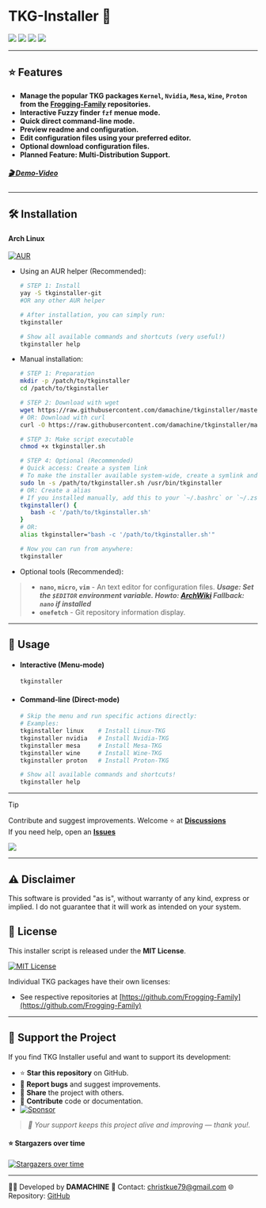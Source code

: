 
# TKG-Installer 🐸

<p align="left">
  <a href="https://opensource.org/licenses/MIT"><img src="https://img.shields.io/badge/License-MIT-green.svg"></a>
  <img src="https://img.shields.io/badge/language-bash-blue?logo=gnu-bash">
  <a href="https://archlinux.org/"><img src="https://img.shields.io/badge/platform-arch--linux-blue?logo=arch-linux&logoColor=white"></a>
  <a href="https://app.codacy.com/gh/damachine/tkginstaller/dashboard?utm_source=gh&utm_medium=referral&utm_content=&utm_campaign=Badge_grade"><img src="https://app.codacy.com/project/badge/Grade/5736b4b014ca45e1877fc0c75a200c21"></a>
</p>

---

## ⭐ Features
- **Manage the popular TKG packages `Kernel`, `Nvidia`, `Mesa`, `Wine`, `Proton` from the [Frogging-Family](https://github.com/Frogging-Family) repositories.** 
- **Interactive Fuzzy finder `fzf` menue mode.**
- **Quick direct command-line mode.**
- **Preview readme and configuration.**
- **Edit configuration files using your preferred editor.**  
- **Optional download configuration files.**
- **Planned Feature: Multi-Distribution Support.**

##### **[🎬 Demo-Video](images/tkginstaller.gif)**

---

## 🛠️ Installation

#### Arch Linux

[![AUR](https://img.shields.io/aur/version/tkginstaller-git?color=1793d1&label=AUR&logo=arch-linux)](https://aur.archlinux.org/packages/tkginstaller-git)

- Using an AUR helper (Recommended):
  
   ```bash
   # STEP 1: Install
   yay -S tkginstaller-git
   #OR any other AUR helper

   # After installation, you can simply run:
   tkginstaller

   # Show all available commands and shortcuts (very useful!)
   tkginstaller help
   ```

- Manual installation:

   ```bash
   # STEP 1: Preparation
   mkdir -p /patch/to/tkginstaller
   cd /patch/to/tkginstaller

   # STEP 2: Download with wget
   wget https://raw.githubusercontent.com/damachine/tkginstaller/master/tkginstaller.sh
   # OR: Download with curl
   curl -O https://raw.githubusercontent.com/damachine/tkginstaller/master/tkginstaller.sh

   # STEP 3: Make script executable
   chmod +x tkginstaller.sh

   # STEP 4: Optional (Recommended)
   # Quick access: Create a system link 
   # To make the installer available system-wide, create a symlink and skip alias:
   sudo ln -s /path/to/tkginstaller.sh /usr/bin/tkginstaller
   # OR: Create a alias
   # If you installed manually, add this to your `~/.bashrc` or `~/.zshrc` for easy access:
   tkginstaller() {
      bash -c '/path/to/tkginstaller.sh'
   }
   # OR:
   alias tkginstaller="bash -c '/path/to/tkginstaller.sh'"

   # Now you can run from anywhere:
   tkginstaller
   ```

- Optional tools (Recommended):

> - **`nano`, `micro`, `vim`** - An text editor for configuration files. ***Usage: Set the `$EDITOR` environment variable. Howto: [ArchWiki](https://wiki.archlinux.org/title/Environment_variables#) Fallback: `nano` if installed***
> - **`onefetch`** - Git repository information display.

---

## 🚀 Usage

- #### Interactive (Menu-mode)
   ```bash
   tkginstaller
   ```

- #### Command-line (Direct-mode)

   ```bash
   # Skip the menu and run specific actions directly:
   # Examples:
   tkginstaller linux    # Install Linux-TKG
   tkginstaller nvidia   # Install Nvidia-TKG
   tkginstaller mesa     # Install Mesa-TKG
   tkginstaller wine     # Install Wine-TKG
   tkginstaller proton   # Install Proton-TKG

   # Show all available commands and shortcuts!
   tkginstaller help
   ```

---

> [!TIP]
> Contribute and suggest improvements. Welcome ⭐ at **[Discussions](https://github.com/damachine/tkginstaller/discussions)**  
> If you need help, open an **[Issues](https://github.com/damachine/tkginstaller/issues)**
>
> <a href="https://github.com/damachine/tkginstaller/issues"><img src="https://img.shields.io/github/issues/damachine/tkginstaller"></a>

---

## ⚠️ Disclaimer
This software is provided "as is", without warranty of any kind, express or implied.
I do not guarantee that it will work as intended on your system.

## 📄 License

This installer script is released under the **MIT License**.

[![MIT License](https://img.shields.io/badge/License-MIT-green.svg)](https://opensource.org/licenses/MIT)

Individual TKG packages have their own licenses:
- See respective repositories at [https://github.com/Frogging-Family](https://github.com/Frogging-Family)

---

## 💝 Support the Project

If you find TKG Installer useful and want to support its development:

- ⭐ **Star this repository** on GitHub.
- 🐛 **Report bugs** and suggest improvements.
- 🔄 **Share** the project with others.
- 📝 **Contribute** code or documentation.
- [![Sponsor](https://img.shields.io/badge/Sponsor-GitHub-blue?logo=github-sponsors)](https://github.com/sponsors/damachine)

> *🙏 Your support keeps this project alive and improving — thank you!.*

#### ⭐ Stargazers over time
[![Stargazers over time](https://starchart.cc/damachine/tkginstaller.svg?variant=adaptive)](https://starchart.cc/damachine/tkginstaller)

---

👨‍💻 Developed by **DAMACHINE** 📧 Contact: christkue79@gmail.com 🌐 Repository: [GitHub](https://github.com/damachine/tkginstaller)
